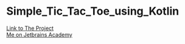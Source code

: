# Simple_Tic_Tac_Toe_using_Kotlin
[Link to The Project](https://hyperskill.org/projects/123)
<br>[Me on Jetbrains Academy](https://hyperskill.org/profile/245202926)
